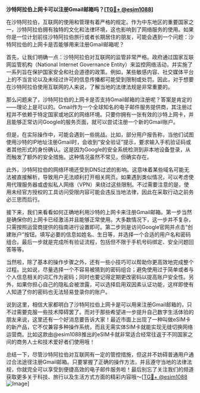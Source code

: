 **沙特阿拉伯上网卡可以注册Gmail邮箱吗？[[TG💪+ @esim1088](https://t.me/s/esim1088)]**

在沙特阿拉伯，互联网的使用和管理有着严格的规定。作为中东地区的重要国家之一，沙特阿拉伯拥有独特的文化和法律环境，这也影响到了网络服务的使用。如果你是一位计划前往沙特阿拉伯旅行或者长期居住的朋友，可能会遇到一个问题：沙特阿拉伯的上网卡是否能够用来注册Gmail邮箱呢？

首先，让我们明确一点：沙特阿拉伯对互联网的监管非常严格。政府通过国家互联网监管机构（National Internet Governance Entity）来监控网络活动，并实施了一系列旨在保护国家安全和社会道德的政策。例如，某些敏感内容、社交媒体平台上的不当言论以及未经过许可的信息传播都可能受到限制或处罚。因此，对于想要在沙特阿拉伯使用互联网的人来说，了解当地的法律法规是非常重要的。

那么问题来了，沙特阿拉伯的上网卡是否支持Gmail邮箱的注册呢？答案是肯定的——理论上是可以的。Gmail作为一个全球知名的电子邮件服务提供商，其注册过程并不依赖于特定国家或地区的网络环境。只要你拥有一张有效的沙特上网卡，并且能够正常访问Google的服务页面，就可以尝试注册一个新的Gmail账户。

但是，在实际操作中，可能会遇到一些挑战。比如，部分用户报告称，当他们试图使用沙特的IP地址注册Gmail时，会收到“安全验证”提示，要求输入手机验证码或者其他形式的身份确认。这是因为Google的安全系统检测到非本地设备登录，从而触发了额外的安全措施。这种情况虽然不常见，但确实存在。

此外，沙特阿拉伯的网络环境还受到DNS过滤的影响。这意味着某些域名可能无法被直接解析，导致用户无法顺利打开相关网页。如果遇到类似情况，可以考虑使用代理服务器或虚拟私人网络（VPN）来绕过这些限制。不过需要注意的是，使用未经官方授权的工具访问受限内容可能会违反当地法律，因此在采取行动之前务必三思而后行。

接下来，我们来看看如何正确地利用沙特的上网卡来注册Gmail邮箱。第一步当然是确保你的上网卡已经激活并且能够正常使用。大多数情况下，这一步并不复杂，只需按照运营商提供的指南进行设置即可。第二步则是访问Google官网并点击“创建账户”按钮。填写必要的信息如姓名、生日等，并选择一个合适的用户名和密码组合。最后一步就是完成所有验证流程，包括但不限于手机号码绑定、安全问题回答等等。

当然啦，除了基本的操作步骤之外，还有一些小技巧可以帮助你更高效地完成整个过程。比如说，尽量选择一个不容易被猜到的密码组合；避免使用过于简单或者与个人信息相关的词汇作为密码；同时也要记得定期更改密码以提高账户安全性。另外，如果你担心自己的隐私会被泄露，可以选择启用双因素认证功能，这样即使有人知道了你的密码也无法轻易登录你的账户。

说到这里，相信大家都明白了沙特阿拉伯上网卡是可以用来注册Gmail邮箱的，只不过需要克服一些技术障碍罢了。而对于那些希望进一步提升自己数字生活体验的朋友来说，这里还有一个好消息要告诉大家！最近市面上出现了一种叫做eSIM卡的新产品，它不仅兼容多种操作系统，而且无需实体SIM卡就能实现无缝切换网络运营商。比如这款由@esim1088推出的eSIM卡就非常适合经常往返于不同国家之间的商务人士和技术爱好者们使用哦！

总结一下，尽管沙特阿拉伯对互联网有一定的管控措施，但这并不妨碍普通用户通过合法途径注册Gmail邮箱。只要掌握了正确的操作方法，并且遵守当地的法律法规，你就完全可以享受到便捷高效的电子邮件服务啦！最后别忘了关注我们的频道获取更多关于科技、旅行以及生活方式方面的精彩内容哦～[[TG💪+ @esim1088](https://t.me/s/esim1088) ![Image](https://i.postimg.cc/4NQfJmqS/Snipaste-2025-05-13-00-14-12.png)]